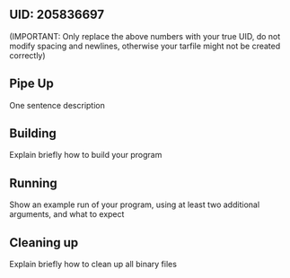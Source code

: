 ## UID: 205836697
(IMPORTANT: Only replace the above numbers with your true UID, do not modify spacing and newlines, otherwise your tarfile might not be created correctly)

## Pipe Up

One sentence description

## Building

Explain briefly how to build your program

## Running

Show an example run of your program, using at least two additional arguments, and what to expect

## Cleaning up

Explain briefly how to clean up all binary files
